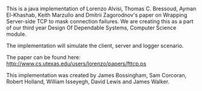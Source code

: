 This is a java implementation of Lorenzo Alvisi, Thomas C. Bressoud, Ayman El-Khashab, Keith Marzullo and Dmitrii Zagorodnov's paper on Wrapping Server-side TCP to mask connection failures. We are creating this as a part of our third year Design Of Dependable Systems, Computer Science module.

The implementation will simulate the client, server and logger scenario.

The paper can be found here:
http://www.cs.utexas.edu/users/lorenzo/papers/fttcp.ps

This implementation was created by James Bossingham, Sam Corcoran, Robert Holland, William Isseyegh, David Lewis and James Walker.
